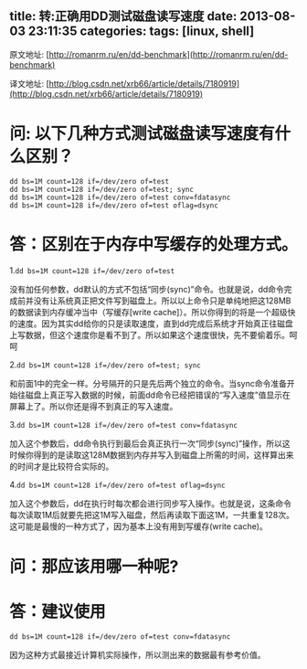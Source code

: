 title: 转:正确用DD测试磁盘读写速度
date: 2013-08-03 23:11:35
categories:
tags: [linux, shell]
---

原文地址: [http://romanrm.ru/en/dd-benchmark](http://romanrm.ru/en/dd-benchmark)

译文地址:
[http://blog.csdn.net/xrb66/article/details/7180919](http://blog.csdn.net/xrb66/article/details/7180919)


# 问: 以下几种方式测试磁盘读写速度有什么区别？

	dd bs=1M count=128 if=/dev/zero of=test
	dd bs=1M count=128 if=/dev/zero of=test; sync
	dd bs=1M count=128 if=/dev/zero of=test conv=fdatasync
	dd bs=1M count=128 if=/dev/zero of=test oflag=dsync
<!--more-->

# 答：区别在于内存中写缓存的处理方式。

1.``dd bs=1M count=128 if=/dev/zero of=test``

没有加任何参数，dd默认的方式不包括“同步(sync)”命令。也就是说，dd命令完成前并没有让系统真正把文件写到磁盘上。所以以上命令只是单纯地把这128MB的数据读到内存缓冲当中（写缓存[write cache]）。所以你得到的将是一个超级快的速度。因为其实dd给你的只是读取速度，直到dd完成后系统才开始真正往磁盘上写数据，但这个速度你是看不到了。所以如果这个速度很快，先不要偷着乐。呵呵


2.``dd bs=1M count=128 if=/dev/zero of=test; sync``

和前面1中的完全一样。分号隔开的只是先后两个独立的命令。当sync命令准备开始往磁盘上真正写入数据的时候，前面dd命令已经把错误的“写入速度”值显示在屏幕上了。所以你还是得不到真正的写入速度。


3.``dd bs=1M count=128 if=/dev/zero of=test conv=fdatasync``

加入这个参数后，dd命令执行到最后会真正执行一次“同步(sync)”操作，所以这时候你得到的是读取这128M数据到内存并写入到磁盘上所需的时间，这样算出来的时间才是比较符合实际的。


4.``dd bs=1M count=128 if=/dev/zero of=test oflag=dsync``

加入这个参数后，dd在执行时每次都会进行同步写入操作。也就是说，这条命令每次读取1M后就要先把这1M写入磁盘，然后再读取下面这1M，一共重复128次。这可能是最慢的一种方式了，因为基本上没有用到写缓存(write cache)。

# 问：那应该用哪一种呢?
# 答：建议使用

``dd bs=1M count=128 if=/dev/zero of=test conv=fdatasync``

因为这种方式最接近计算机实际操作，所以测出来的数据最有参考价值。
